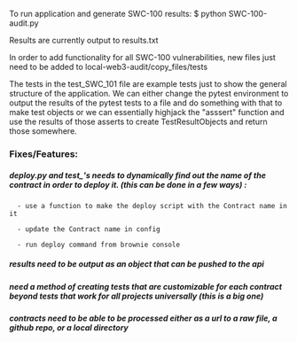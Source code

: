 To run application and generate SWC-100 results:
   $ python SWC-100-audit.py


Results are currently output to results.txt


In order to add functionality for all SWC-100 vulnerabilities, new files just need to be added to local-web3-audit/copy_files/tests


The tests in the test_SWC_101 file are example tests just to show the general structure of the application. We can either change the pytest environment to output the results of the pytest tests to a file and do something with that to make test objects or we can essentially highjack the "asssert" function and use the results of those asserts to create TestResultObjects and return those somewhere.



### Fixes/Features:
   ##### deploy.py and test_'s needs to dynamically find out the name of the contract in order to deploy it. (this can be done in a few ways) :

      - use a function to make the deploy script with the Contract name in it

      - update the Contract name in config

      - run deploy command from brownie console


   ##### results need to be output as an object that can be pushed to the api

   ##### need a method of creating tests that are customizable for each contract beyond tests that work for all projects universally (this is a big one)

   ##### contracts need to be able to be processed either as a url to a raw file, a github repo, or a local directory
